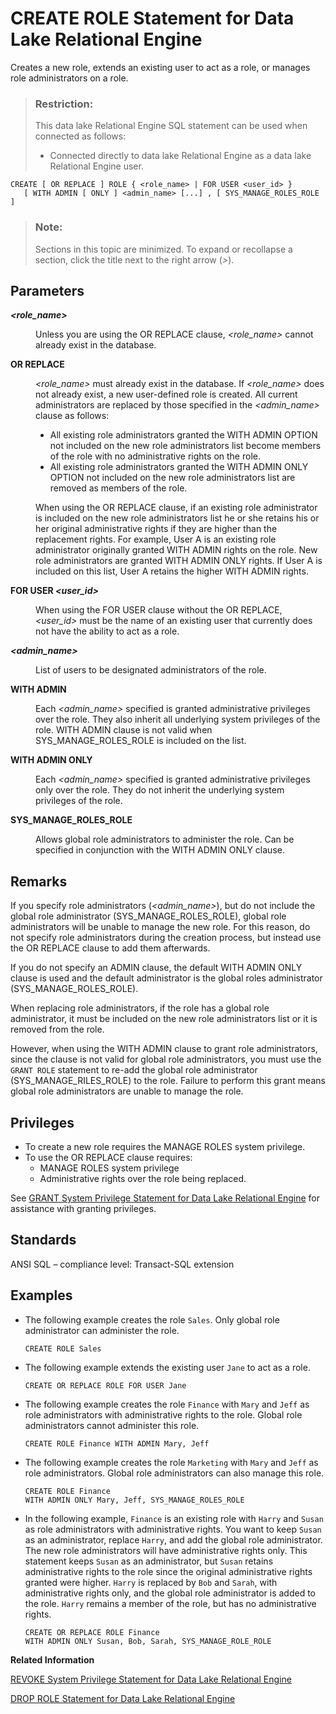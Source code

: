 <!-- loioa427feea84f21015941fe83a5ba6eb0b -->

# CREATE ROLE Statement for Data Lake Relational Engine

Creates a new role, extends an existing user to act as a role, or manages role administrators on a role.



> ### Restriction:  
> This data lake Relational Engine SQL statement can be used when connected as follows:
> 
> -   Connected directly to data lake Relational Engine as a data lake Relational Engine user.



```
CREATE [ OR REPLACE ] ROLE { <role_name> | FOR USER <user_id> }
   [ WITH ADMIN [ ONLY ] <admin_name> [...] , [ SYS_MANAGE_ROLES_ROLE ]
```



> ### Note:  
> Sections in this topic are minimized. To expand or recollapse a section, click the title next to the right arrow \(*\>*\).



<a name="loioa427feea84f21015941fe83a5ba6eb0b__IQ_Parameters"/>

## Parameters


<dl>
<dt><b>

*<role\_name\>*

</b></dt>
<dd>

Unless you are using the OR REPLACE clause, *<role\_name\>* cannot already exist in the database.



</dd><dt><b>

OR REPLACE

</b></dt>
<dd>

*<role\_name\>* must already exist in the database. If *<role\_name\>* does not already exist, a new user-defined role is created. All current administrators are replaced by those specified in the *<admin\_name\>* clause as follows:

-   All existing role administrators granted the WITH ADMIN OPTION not included on the new role administrators list become members of the role with no administrative rights on the role.
-   All existing role administrators granted the WITH ADMIN ONLY OPTION not included on the new role administrators list are removed as members of the role.

When using the OR REPLACE clause, if an existing role administrator is included on the new role administrators list he or she retains his or her original administrative rights if they are higher than the replacement rights. For example, User A is an existing role administrator originally granted WITH ADMIN rights on the role. New role administrators are granted WITH ADMIN ONLY rights. If User A is included on this list, User A retains the higher WITH ADMIN rights.



</dd><dt><b>

FOR USER *<user\_id\>*

</b></dt>
<dd>

When using the FOR USER clause without the OR REPLACE, *<user\_id\>* must be the name of an existing user that currently does not have the ability to act as a role.



</dd><dt><b>

*<admin\_name\>*

</b></dt>
<dd>

List of users to be designated administrators of the role.



</dd>
</dl>


<dl>
<dt><b>

WITH ADMIN

</b></dt>
<dd>

Each *<admin\_name\>* specified is granted administrative privileges over the role. They also inherit all underlying system privileges of the role. WITH ADMIN clause is not valid when SYS\_MANAGE\_ROLES\_ROLE is included on the list.



</dd><dt><b>

WITH ADMIN ONLY

</b></dt>
<dd>

Each *<admin\_name\>* specified is granted administrative privileges only over the role. They do not inherit the underlying system privileges of the role.



</dd><dt><b>

SYS\_MANAGE\_ROLES\_ROLE

</b></dt>
<dd>

Allows global role administrators to administer the role. Can be specified in conjunction with the WITH ADMIN ONLY clause.



</dd>
</dl>



<a name="loioa427feea84f21015941fe83a5ba6eb0b__IQ_Usage"/>

## Remarks

If you specify role administrators \(*<admin\_name\>*\), but do not include the global role administrator \(SYS\_MANAGE\_ROLES\_ROLE\), global role administrators will be unable to manage the new role. For this reason, do not specify role administrators during the creation process, but instead use the OR REPLACE clause to add them afterwards.

If you do not specify an ADMIN clause, the default WITH ADMIN ONLY clause is used and the default administrator is the global roles administrator \(SYS\_MANAGE\_ROLES\_ROLE\).

When replacing role administrators, if the role has a global role administrator, it must be included on the new role administrators list or it is removed from the role.

However, when using the WITH ADMIN clause to grant role administrators, since the clause is not valid for global role administrators, you must use the `GRANT ROLE` statement to re-add the global role administrator \(SYS\_MANAGE\_RILES\_ROLE\) to the role. Failure to perform this grant means global role administrators are unable to manage the role.



<a name="loioa427feea84f21015941fe83a5ba6eb0b__IQ_Permissions"/>

## Privileges

-   To create a new role requires the MANAGE ROLES system privilege.
-   To use the OR REPLACE clause requires:
    -   MANAGE ROLES system privilege
    -   Administrative rights over the role being replaced.


See [GRANT System Privilege Statement for Data Lake Relational Engine](grant-system-privilege-statement-for-data-lake-relational-engine-a3dfcb0.md) for assistance with granting privileges.



<a name="loioa427feea84f21015941fe83a5ba6eb0b__IQ_Standards"/>

## Standards

ANSI SQL – compliance level: Transact-SQL extension



<a name="loioa427feea84f21015941fe83a5ba6eb0b__IQ_Examples"/>

## Examples

-   The following example creates the role `Sales`. Only global role administrator can administer the role.

    ```
    CREATE ROLE Sales
    ```

-   The following example extends the existing user `Jane` to act as a role.

    ```
    CREATE OR REPLACE ROLE FOR USER Jane
    ```

-   The following example creates the role `Finance` with `Mary` and `Jeff` as role administrators with administrative rights to the role. Global role administrators cannot administer this role.

    ```
    CREATE ROLE Finance WITH ADMIN Mary, Jeff
    ```

-   The following example creates the role `Marketing` with `Mary` and `Jeff` as role administrators. Global role administrators can also manage this role.

    ```
    CREATE ROLE Finance 
    WITH ADMIN ONLY Mary, Jeff, SYS_MANAGE_ROLES_ROLE
    ```

-   In the following example, `Finance` is an existing role with `Harry` and `Susan` as role administrators with administrative rights. You want to keep `Susan` as an administrator, replace `Harry`, and add the global role administrator. The new role administrators will have administrative rights only. This statement keeps `Susan` as an administrator, but `Susan` retains administrative rights to the role since the original administrative rights granted were higher. `Harry` is replaced by `Bob` and `Sarah`, with administrative rights only, and the global role administrator is added to the role. `Harry` remains a member of the role, but has no administrative rights.

    ```
    CREATE OR REPLACE ROLE Finance 
    WITH ADMIN ONLY Susan, Bob, Sarah, SYS_MANAGE_ROLE_ROLE
    ```


**Related Information**  


[REVOKE System Privilege Statement for Data Lake Relational Engine](revoke-system-privilege-statement-for-data-lake-relational-engine-a3eadda.md "Removes specific system privileges from specific users and the right to administer the privilege.")

[DROP ROLE Statement for Data Lake Relational Engine](drop-role-statement-for-data-lake-relational-engine-a42903c.md "Removes a user-defined role from the database or converts a user-extended role to a regular user.")

